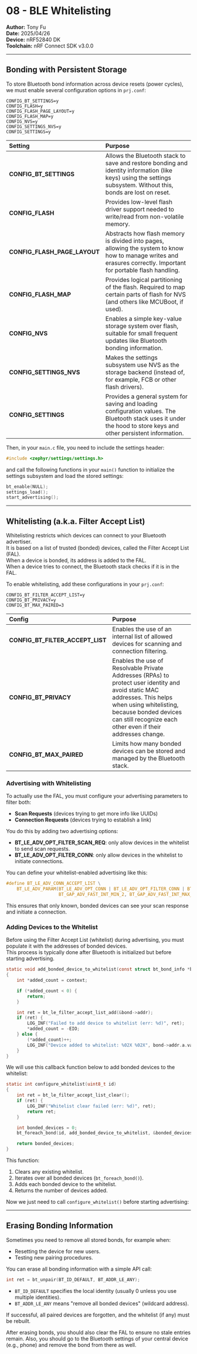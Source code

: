 # 08 - BLE Whitelisting

**Author:** Tony Fu  
**Date:** 2025/04/26  
**Device:** nRF52840 DK  
**Toolchain:** nRF Connect SDK v3.0.0  

---

## Bonding with Persistent Storage

To store Bluetooth bond information across device resets (power cycles), we must enable several configuration options in `prj.conf`:

```kconfig
CONFIG_BT_SETTINGS=y
CONFIG_FLASH=y
CONFIG_FLASH_PAGE_LAYOUT=y
CONFIG_FLASH_MAP=y
CONFIG_NVS=y
CONFIG_SETTINGS_NVS=y
CONFIG_SETTINGS=y
```

| Setting | Purpose |
|:--------|:--------|
| **CONFIG_BT_SETTINGS** | Allows the Bluetooth stack to save and restore bonding and identity information (like keys) using the settings subsystem. Without this, bonds are lost on reset. |
| **CONFIG_FLASH** | Provides low-level flash driver support needed to write/read from non-volatile memory. |
| **CONFIG_FLASH_PAGE_LAYOUT** | Abstracts how flash memory is divided into pages, allowing the system to know how to manage writes and erasures correctly. Important for portable flash handling. |
| **CONFIG_FLASH_MAP** | Provides logical partitioning of the flash. Required to map certain parts of flash for NVS (and others like MCUBoot, if used). |
| **CONFIG_NVS** | Enables a simple key-value storage system over flash, suitable for small frequent updates like Bluetooth bonding information. |
| **CONFIG_SETTINGS_NVS** | Makes the settings subsystem use NVS as the storage backend (instead of, for example, FCB or other flash drivers). |
| **CONFIG_SETTINGS** | Provides a general system for saving and loading configuration values. The Bluetooth stack uses it under the hood to store keys and other persistent information. |


Then, in your `main.c` file, you need to include the settings header:

```c
#include <zephyr/settings/settings.h>
```

and call the following functions in your `main()` function to initialize the settings subsystem and load the stored settings:

```c
bt_enable(NULL);
settings_load();
start_advertising();
```


---


## Whitelisting (a.k.a. Filter Accept List)

Whitelisting restricts which devices can connect to your Bluetooth advertiser.  
It is based on a list of trusted (bonded) devices, called the Filter Accept List (FAL).  
When a device is bonded, its address is added to the FAL.  
When a device tries to connect, the Bluetooth stack checks if it is in the FAL.

To enable whitelisting, add these configurations in your `prj.conf`:

```kconfig
CONFIG_BT_FILTER_ACCEPT_LIST=y
CONFIG_BT_PRIVACY=y
CONFIG_BT_MAX_PAIRED=3
```

| Config | Purpose |
|:-------|:--------|
| **CONFIG_BT_FILTER_ACCEPT_LIST** | Enables the use of an internal list of allowed devices for scanning and connection filtering. |
| **CONFIG_BT_PRIVACY** | Enables the use of Resolvable Private Addresses (RPAs) to protect user identity and avoid static MAC addresses. This helps when using whitelisting, because bonded devices can still recognize each other even if their addresses change. |
| **CONFIG_BT_MAX_PAIRED** | Limits how many bonded devices can be stored and managed by the Bluetooth stack. |


### Advertising with Whitelisting

To actually use the FAL, you must configure your advertising parameters to filter both:
- **Scan Requests** (devices trying to get more info like UUIDs)
- **Connection Requests** (devices trying to establish a link)

You do this by adding two advertising options:

- **BT_LE_ADV_OPT_FILTER_SCAN_REQ**: only allow devices in the whitelist to send scan requests.
- **BT_LE_ADV_OPT_FILTER_CONN**: only allow devices in the whitelist to initiate connections.

You can define your whitelist-enabled advertising like this:

```c
#define BT_LE_ADV_CONN_ACCEPT_LIST \
	BT_LE_ADV_PARAM(BT_LE_ADV_OPT_CONN | BT_LE_ADV_OPT_FILTER_CONN | BT_LE_ADV_OPT_FILTER_SCAN_REQ, \
					BT_GAP_ADV_FAST_INT_MIN_2, BT_GAP_ADV_FAST_INT_MAX_2, NULL)
```

This ensures that only known, bonded devices can see your scan response and initiate a connection.

### Adding Devices to the Whitelist

Before using the Filter Accept List (whitelist) during advertising, you must populate it with the addresses of bonded devices.  
This process is typically done after Bluetooth is initialized but before starting advertising.

```c
static void add_bonded_device_to_whitelist(const struct bt_bond_info *bond, void *context)
{
    int *added_count = context;

    if (*added_count < 0) {
        return;
    }

    int ret = bt_le_filter_accept_list_add(&bond->addr);
    if (ret) {
        LOG_INF("Failed to add device to whitelist (err: %d)", ret);
        *added_count = -EIO;
    } else {
        (*added_count)++;
        LOG_INF("Device added to whitelist: %02X %02X", bond->addr.a.val[0], bond->addr.a.val[1]);
    }
}
```

We will use this callback function below to add bonded devices to the whitelist:

```c
static int configure_whitelist(uint8_t id)
{
    int ret = bt_le_filter_accept_list_clear();
    if (ret) {
        LOG_INF("Whitelist clear failed (err: %d)", ret);
        return ret;
    }

    int bonded_devices = 0;
    bt_foreach_bond(id, add_bonded_device_to_whitelist, &bonded_devices);

    return bonded_devices;
}
```

This function:
1. Clears any existing whitelist.
2. Iterates over all bonded devices (`bt_foreach_bond()`).
3. Adds each bonded device to the whitelist.
4. Returns the number of devices added.

Now we just need to call `configure_whitelist()` before starting advertising:


---


## Erasing Bonding Information

Sometimes you need to remove all stored bonds, for example when:
- Resetting the device for new users.
- Testing new pairing procedures.

You can erase all bonding information with a simple API call:

```c
int ret = bt_unpair(BT_ID_DEFAULT, BT_ADDR_LE_ANY);
```

- `BT_ID_DEFAULT` specifies the local identity (usually 0 unless you use multiple identities).
- `BT_ADDR_LE_ANY` means "remove all bonded devices" (wildcard address).

If successful, all paired devices are forgotten, and the whitelist (if any) must be rebuilt.

After erasing bonds, you should also clear the FAL to ensure no stale entries remain. Also, you should go to the Bluetooth settings of your central device (e.g., phone) and remove the bond from there as well.